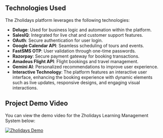 ## Technologies Used

The Zholidays platform leverages the following technologies:

- **Deluge**: Used for business logic and automation within the platform.
- **SalesIQ**: Integrated for live chat and customer support features.
- **OAuth**: Secure authentication for user login.
- **Google Calendar API**: Seamless scheduling of tours and events.
- **FastSMS OTP**: User validation through one-time passwords.
- **Razorpay**: Secure payment gateway for booking transactions.
- **Amadeus Flight API**: Flight bookings and travel management.
- **Gemini AI**: Personalized recommendations to improve user experience.
- **Interactive Technology**: The platform features an interactive user interface, enhancing the booking experience with dynamic elements such as live updates, responsive designs, and engaging visual interactions.

## Project Demo Video

You can view the demo video for the Zholidays Learning Management System below:

[![Zholidays Demo]([assets/images/desktop.png](https://unsplash.com/photos/two-chairs-sitting-in-front-of-a-swimming-pool-k_My4rXk4Lc))](https://drive.google.com/file/d/1miRhDPQkxUmWEHL8Ve1u1qaqVtuIY6HD/view)
